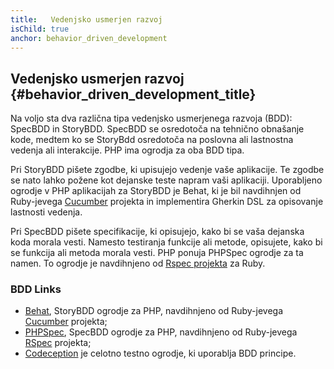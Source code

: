 ```yaml
---
title:   Vedenjsko usmerjen razvoj
isChild: true
anchor: behavior_driven_development
---
```


## Vedenjsko usmerjen razvoj {#behavior_driven_development_title}

Na voljo sta dva različna tipa vedenjsko usmerjenega razvoja (BDD): SpecBDD in StoryBDD. SpecBDD se osredotoča na tehnično obnašanje kode,
medtem ko se StoryBdd osredotoča na poslovna ali lastnostna vedenja ali interakcije. PHP ima ogrodja za oba BDD tipa.

Pri StoryBDD pišete zgodbe, ki upisujejo vedenje vaše aplikacije. Te zgodbe
se nato lahko požene kot dejanske teste napram vaši aplikaciji. Uporabljeno ogrodje v PHP aplikacijah za StoryBDD
je Behat, ki je bil navdihnjen od Ruby-jevega [Cucumber](http://cukes.info) projekta in implementira Gherkin DSL
za opisovanje lastnosti vedenja.

Pri SpecBDD pišete specifikacije, ki opisujejo, kako bi se vaša dejanska koda morala vesti. Namesto testiranja
funkcije ali metode, opisujete, kako bi se funkcija ali metoda morala vesti. PHP ponuja PHPSpec ogrodje za ta namen.
To ogrodje je navdihnjeno od [Rspec projekta](http://rspec.info/) za Ruby.

### BDD Links

* [Behat](http://behat.org/), StoryBDD ogrodje za PHP, navdihnjeno od Ruby-jevega [Cucumber](http://cukes.info/) projekta;
* [PHPSpec](http://www.phpspec.net/), SpecBDD ogrodje za PHP, navdihnjeno od Ruby-jevega [RSpec](http://rspec.info/) projekta;
* [Codeception](http://codeception.com) je celotno testno ogrodje, ki uporablja BDD principe.

